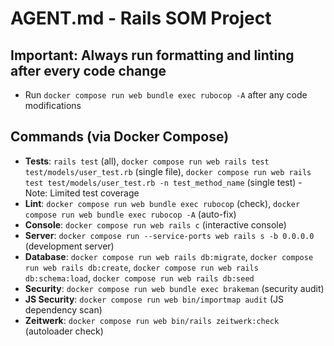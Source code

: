 # AGENT.md - Rails SOM Project

## Important: Always run formatting and linting after every code change
- Run `docker compose run web bundle exec rubocop -A` after any code modifications

## Commands (via Docker Compose)
- **Tests**: `rails test` (all), `docker compose run web rails test test/models/user_test.rb` (single file), `docker compose run web rails test test/models/user_test.rb -n test_method_name` (single test) - Note: Limited test coverage
- **Lint**: `docker compose run web bundle exec rubocop` (check), `docker compose run web bundle exec rubocop -A` (auto-fix)
- **Console**: `docker compose run web rails c` (interactive console)
- **Server**: `docker compose run --service-ports web rails s -b 0.0.0.0` (development server)
- **Database**: `docker compose run web rails db:migrate`, `docker compose run web rails db:create`, `docker compose run web rails db:schema:load`, `docker compose run web rails db:seed`
- **Security**: `docker compose run web bundle exec brakeman` (security audit)
- **JS Security**: `docker compose run web bin/importmap audit` (JS dependency scan)
- **Zeitwerk**: `docker compose run web bin/rails zeitwerk:check` (autoloader check)